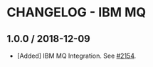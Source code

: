 # CHANGELOG - IBM MQ

## 1.0.0 / 2018-12-09

* [Added] IBM MQ Integration. See [#2154](https://github.com/DataDog/integrations-core/pull/2154).

